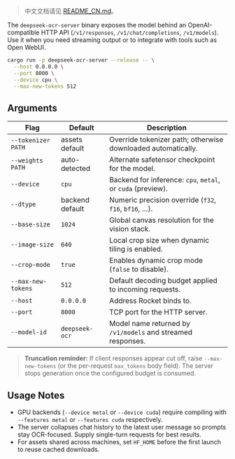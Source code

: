 > 中文文档请见 [README_CN.md](README_CN.md)。

The `deepseek-ocr-server` binary exposes the model behind an OpenAI-compatible HTTP API (`/v1/responses`, `/v1/chat/completions`, `/v1/models`). Use it when you need streaming output or to integrate with tools such as Open WebUI.

```bash
cargo run -p deepseek-ocr-server --release -- \
  --host 0.0.0.0 \
  --port 8000 \
  --device cpu \
  --max-new-tokens 512
```

## Arguments

| Flag | Default | Description |
| --- | --- | --- |
| `--tokenizer PATH` | assets default | Override tokenizer path; otherwise downloaded automatically. |
| `--weights PATH` | auto-detected | Alternate safetensor checkpoint for the model. |
| `--device` | `cpu` | Backend for inference: `cpu`, `metal`, or `cuda` (preview). |
| `--dtype` | backend default | Numeric precision override (`f32`, `f16`, `bf16`, …). |
| `--base-size` | `1024` | Global canvas resolution for the vision stack. |
| `--image-size` | `640` | Local crop size when dynamic tiling is enabled. |
| `--crop-mode` | `true` | Enables dynamic crop mode (`false` to disable). |
| `--max-new-tokens` | `512` | Default decoding budget applied to incoming requests. |
| `--host` | `0.0.0.0` | Address Rocket binds to. |
| `--port` | `8000` | TCP port for the HTTP server. |
| `--model-id` | `deepseek-ocr` | Model name returned by `/v1/models` and streamed responses. |

> **Truncation reminder:** If client responses appear cut off, raise `--max-new-tokens` (or the per-request `max_tokens` body field). The server stops generation once the configured budget is consumed.

## Usage Notes

- GPU backends (`--device metal` or `--device cuda`) require compiling with `--features metal` or `--features cuda` respectively.
- The server collapses chat history to the latest user message so prompts stay OCR-focused. Supply single-turn requests for best results.
- For assets shared across machines, set `HF_HOME` before the first launch to reuse cached downloads.
